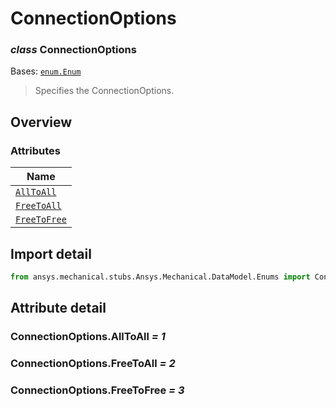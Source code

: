 # ConnectionOptions

<a id="ConnectionOptions"></a>

### *class* ConnectionOptions

Bases: [`enum.Enum`](https://docs.python.org/3/library/enum.html#enum.Enum)

> Specifies the ConnectionOptions.

> <!-- !! processed by numpydoc !! -->

<a id="overview"></a>

## Overview

### Attributes

| Name |
| ----------------------------------------------- |
| [`AllToAll`](#ConnectionOptions.AllToAll) |
| [`FreeToAll`](#ConnectionOptions.FreeToAll) |
| [`FreeToFree`](#ConnectionOptions.FreeToFree) |

<a id="import-detail"></a>

## Import detail

```python
from ansys.mechanical.stubs.Ansys.Mechanical.DataModel.Enums import ConnectionOptions
```

<a id="attribute-detail"></a>

## Attribute detail

<a id="ConnectionOptions.AllToAll"></a>

### ConnectionOptions.AllToAll *= 1*

<a id="ConnectionOptions.FreeToAll"></a>

### ConnectionOptions.FreeToAll *= 2*

<a id="ConnectionOptions.FreeToFree"></a>

### ConnectionOptions.FreeToFree *= 3*
